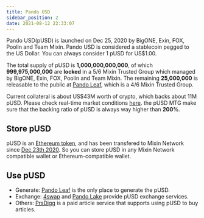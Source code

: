 ```yaml
---
title: Pando USD
sidebar_position: 2
date: 2021-08-12 22:33:07
---
```


Pando USD(pUSD) is launched on Dec 25, 2020 by BigONE, Exin, FOX, Poolin and Team Mixin. Pando USD is considered a stablecoin pegged to the US Dollar. You can always consider 1 pUSD for US$1.00.

The total supply of pUSD is **1,000,000,000,000**, of which **999,975,000,000** are **locked** in a 5/6 Mixin Trusted Group which managed by BigONE, Exin, FOX, Poolin and Team Mixin. The remaining **25,000,000** is releasable to the public at [Pando Leaf](https://leaf.pando.im), which is a 4/6 Mixin Trusted Group.

Current collateral is about US$43M worth of crypto, which backs about 11M pUSD. Please check real-time market conditions [here](https://leaf.pando.im/#/market). the pUSD MTG make sure that the backing ratio of pUSD is always way higher than **200%**.

## Store pUSD

pUSD is an [Ethereum token](https://etherscan.io/address/0xdbaef6da45984a9329c2640d19dcb9f62dc2ab66), and has been transfered to Mixin Network since [Dec 23th 2020](https://etherscan.io/tx/0xccd66572e85d66cc05d50e2a16be0eb2348e34cedd34df89113e4b515caaf210). So you can store pUSD in any Mixin Network compatible wallet or Ethereum-compatible wallet.

## Use pUSD

- Generate: [Pando Leaf](https://leaf.pando.im) is the only place to generate the pUSD.
- Exchange: [4swap](https://www.4swap.org/#/) and [Pando Lake](https://lake.pando.im) provide pUSD exchange services.
- Others: [PrsDigg](https://prsdigg.com/) is a paid article service that supports using pUSD to buy articles.


